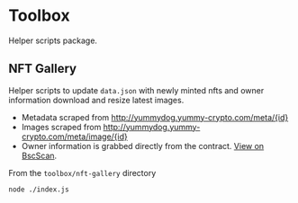 # Toolbox

Helper scripts package.

## NFT Gallery

Helper scripts to update `data.json` with newly minted nfts and owner information download and resize latest images.

- Metadata scraped from http://yummydog.yummy-crypto.com/meta/{id}
- Images scraped from http://yummydog.yummy-crypto.com/meta/image/{id}
- Owner information is grabbed directly from the contract. [View on BscScan](https://bscscan.com/token/0xd9dcf6d9b43cd7eca4c00ceffc965fcd4405c787).

From the `toolbox/nft-gallery` directory

```
node ./index.js
```
